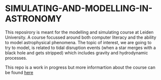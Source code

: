  # SIMULATING-AND-MODELLING-IN-ASTRONOMY

This reposirory is meant for the modelling and simulating course at Leiden University. 
A course focussed around both computer literacy and the ability to model astrophysical phenomena.
The topic of interest, we are going to try to model, is related to tidal disruption events (when a star merges with a black hole and gets stripped) which includes gravity and hydrodynamic processes.

This repo is a work in progress but more informartion about the course can be found [here](https://studiegids.universiteitleiden.nl/en/courses/130588/simulation-and-modeling-in-astrophysics-amuse)

